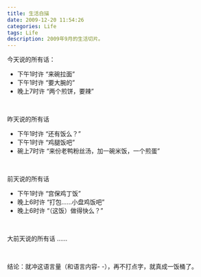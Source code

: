```yaml
---
title: 生活白描
date: 2009-12-20 11:54:26
categories: Life
tags: Life
description: 2009年9月的生活切片。
---
```

今天说的所有话：
- 下午1时许 “来碗拉面”
- 下午1时许 “要大腕的”
- 晚上7时许 “两个煎饼，要辣”

<br>

昨天说的所有话
- 下午1时许 “还有饭么？”
- 下午1时许 “鸡腿饭吧”
- 碗上7时许 “来份老鸭粉丝汤，加一碗米饭，一个煎蛋”

<br>

前天说的所有话
- 下午1时许 “宫保鸡丁饭”
- 晚上6时许 “打包……小盘鸡饭吧”
- 晚上6时许 “（这饭）做得快么？”

<br>

大前天说的所有话
……

<br>
 
结论：就冲这语言量（和语言内容- -），再不打点字，就真成一饭桶了。